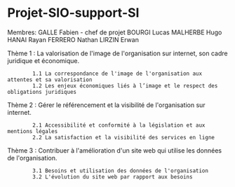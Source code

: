 # Projet-SIO-support-SI
  
Membres:
GALLE Fabien - chef de projet
BOURGI Lucas
MALHERBE Hugo
HANAI Rayan
FERRERO Nathan
LIRZIN Erwan



Thème 1 : La valorisation de l'image de l'organisation sur internet, son cadre juridique et économique.

            1.1 La correspondance de l'image de l'organisation aux attentes et sa valorisation
            1.2 Les enjeux économiques liés à l’image et le respect des obligations juridiques


Thème 2 : Gérer le référencement et la visibilité de l'organisation sur internet.
            
            2.1 Accessibilité et conformité à la législation et aux mentions légales
            2.2 La satisfaction et la visibilité des services en ligne

Thème 3 : Contribuer à l'amélioration d'un site web qui utilise les données de l'organisation.

            3.1 Besoins et utilisation des données de l'organisation
            3.2 L'évolution du site web par rapport aux besoins
